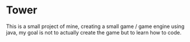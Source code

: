 # Tower
This is a small project of mine, creating a small game / game engine using java, my goal is not to actually create the game but to learn how to code.
